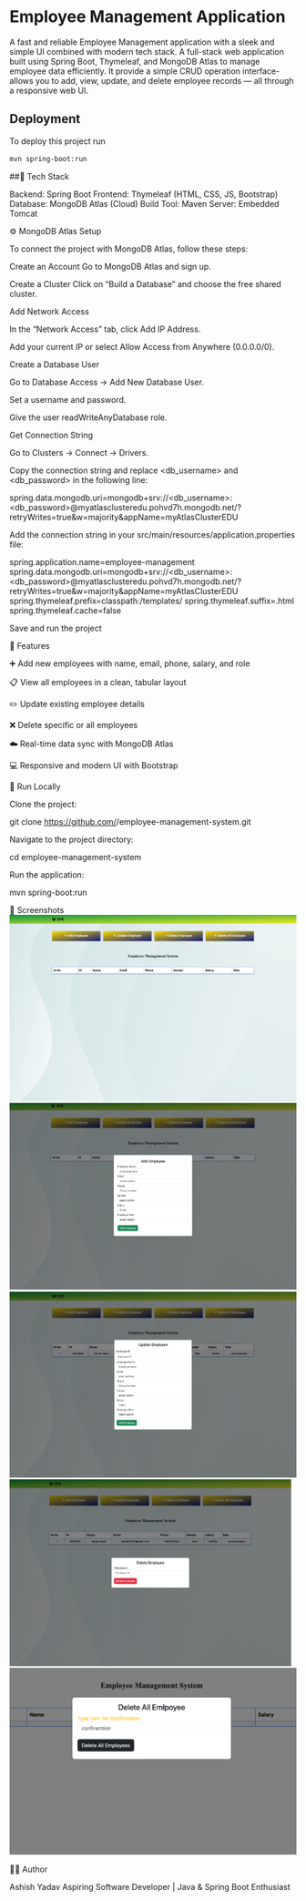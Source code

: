 # Employee Management Application

A fast and reliable Employee Management application with a sleek and simple UI combined with modern tech stack. A full-stack web application built using Spring Boot, Thymeleaf, and MongoDB Atlas to manage employee data efficiently. It provide a simple CRUD operation interface- allows you to add, view, update, and delete employee records — all through a responsive web UI.

## Deployment

To deploy this project run

```bash
mvn spring-boot:run
```

##🧰 Tech Stack

Backend: Spring Boot
Frontend: Thymeleaf (HTML, CSS, JS, Bootstrap)
Database: MongoDB Atlas (Cloud)
Build Tool: Maven
Server: Embedded Tomcat

⚙️ MongoDB Atlas Setup

To connect the project with MongoDB Atlas, follow these steps:

Create an Account
Go to MongoDB Atlas
and sign up.

Create a Cluster
Click on “Build a Database” and choose the free shared cluster.

Add Network Access

In the “Network Access” tab, click Add IP Address.

Add your current IP or select Allow Access from Anywhere (0.0.0.0/0).

Create a Database User

Go to Database Access → Add New Database User.

Set a username and password.

Give the user readWriteAnyDatabase role.

Get Connection String

Go to Clusters → Connect → Drivers.

Copy the connection string and replace <db_username> and <db_password> in the following line:

spring.data.mongodb.uri=mongodb+srv://<db_username>:<db_password>@myatlasclusteredu.pohvd7h.mongodb.net/?retryWrites=true&w=majority&appName=myAtlasClusterEDU

Add the connection string in your src/main/resources/application.properties file:

spring.application.name=employee-management
spring.data.mongodb.uri=mongodb+srv://<db_username>:<db_password>@myatlasclusteredu.pohvd7h.mongodb.net/?retryWrites=true&w=majority&appName=myAtlasClusterEDU
spring.thymeleaf.prefix=classpath:/templates/
spring.thymeleaf.suffix=.html
spring.thymeleaf.cache=false

Save and run the project

🧩 Features

➕ Add new employees with name, email, phone, salary, and role

📋 View all employees in a clean, tabular layout

✏️ Update existing employee details

❌ Delete specific or all employees

☁️ Real-time data sync with MongoDB Atlas

💻 Responsive and modern UI with Bootstrap

🧠 Run Locally

Clone the project:

git clone https://github.com/<your-username>/employee-management-system.git

Navigate to the project directory:

cd employee-management-system

Run the application:

mvn spring-boot:run

📸 Screenshots
![Preview](./Screenshots/Initial%20Page.png)
![Add employee](./Screenshots/Add.png)
![Update employee](./Screenshots/Update%20Employee.png)
![Delete employee](./Screenshots/Delete%20Employee.png)
![Delete all employee](./Screenshots/Delete%20all%20Employee.png)

👨‍💻 Author

Ashish Yadav
Aspiring Software Developer | Java & Spring Boot Enthusiast

```

```
